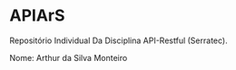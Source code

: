 # APIArS
Repositório Individual Da Disciplina API-Restful (Serratec).

Nome: Arthur da Silva Monteiro
